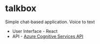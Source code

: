 # talkbox
Simple chat-based application. Voice to text

- User Interface - React
- API - [Azure Cognitive Services API](https://azure.microsoft.com/en-gb/services/cognitive-services/speech-to-text/#overview)
